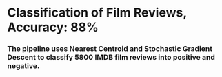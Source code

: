 # Classification of Film Reviews, Accuracy: 88%

### The pipeline uses Nearest Centroid and Stochastic Gradient Descent to classify 5800 IMDB film reviews into positive and negative.